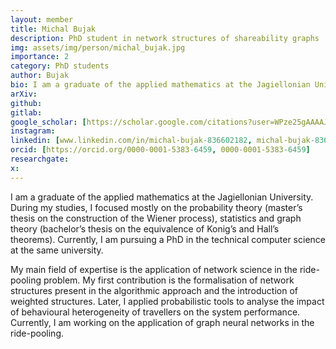 ```yaml
---
layout: member
title: Michal Bujak
description: PhD student in network structures of shareability graphs
img: assets/img/person/michal_bujak.jpg
importance: 2
category: PhD students
author: Bujak
bio: I am a graduate of the applied mathematics at the Jagiellonian University. During my studies, I focused mostly on the probability theory (master’s thesis on the construction of the Wiener process), statistics and graph theory (bachelor’s thesis on the equivalence of Konig’s and Hall’s theorems). Currently, I am pursuing a PhD in the technical computer science at the same university
arXiv:
github: 
gitlab:
google_scholar: [https://scholar.google.com/citations?user=WPze25gAAAAJ, google_scholar]
instagram:
linkedin: [www.linkedin.com/in/michal-bujak-836602182, michal-bujak-836602182]
orcid: [https://orcid.org/0000-0001-5383-6459, 0000-0001-5383-6459]
researchgate:
x: 
---
```


I am a graduate of the applied mathematics at the Jagiellonian University. During my studies, I focused mostly on the probability theory (master’s thesis on the construction of the Wiener process), statistics and graph theory (bachelor’s thesis on the equivalence of Konig’s and Hall’s theorems). Currently, I am pursuing a PhD in the technical computer science at the same university. 

My main field of expertise is the application of network science in the ride-pooling problem. My first contribution is the formalisation of network structures present in the algorithmic approach and the introduction of weighted structures. Later, I applied probabilistic tools to analyse the impact of behavioural heterogeneity of travellers on the system performance. Currently, I am working on the application of graph neural networks in the ride-pooling. 
